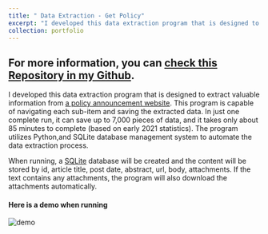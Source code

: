 ```yaml
---
title: " Data Extraction - Get Policy"
excerpt: "I developed this data extraction program that is designed to extract valuable information from [a policy announcement website](http://sousuo.gov.cn/s.htm?t=zhengcelibrary&q=). This program is capable of navigating each sub-item and saving the extracted data. In just one complete run, it can save up to 7,000 pieces of data, and it takes only about 85 minutes to complete (based on early 2021 statistics). The program utilizes Python,and SQLite database management system to automate the data extraction process. <br/><img src='https://github.com/han-ziqi/getPolicy/raw/master/demo/demo%20for%20policy.png'>"
collection: portfolio
---
```


## For more information, you can [check this Repository in my Github](https://github.com/han-ziqi/dataExtract_getPolicy).

I developed this data extraction program that is designed to extract valuable information from [a policy announcement website](http://sousuo.gov.cn/s.htm?t=zhengcelibrary&q=). This program is capable of navigating each sub-item and saving the extracted data. In just one complete run, it can save up to 7,000 pieces of data, and it takes only about 85 minutes to complete (based on early 2021 statistics). The program utilizes Python,and SQLite database management system to automate the data extraction process. 

When running, a [SQLite](https://sqlite.org/index.html) database will be created and the content will be stored by id, article title, post date, abstract, url, body, attachments. If the text contains any attachments, the program will also download the attachments automatically.

#### Here is a demo when running

![demo](https://github.com/han-ziqi/getPolicy/raw/master/demo/demo%20for%20policy.png)
